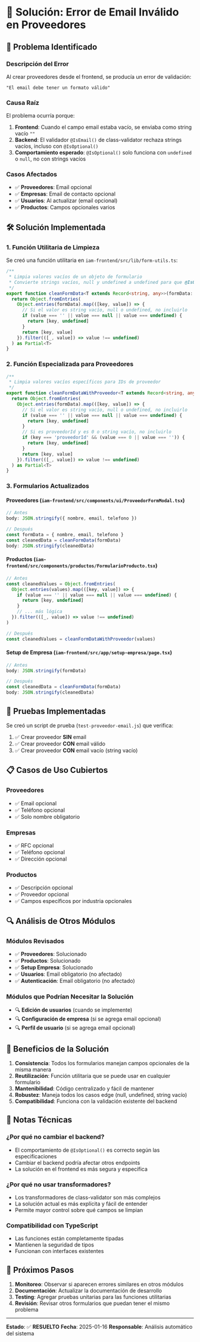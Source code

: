 # 🔧 Solución: Error de Email Inválido en Proveedores

## 🐛 Problema Identificado

### **Descripción del Error**
Al crear proveedores desde el frontend, se producía un error de validación:
```
"El email debe tener un formato válido"
```

### **Causa Raíz**
El problema ocurría porque:

1. **Frontend**: Cuando el campo email estaba vacío, se enviaba como string vacío `""`
2. **Backend**: El validador `@IsEmail()` de class-validator rechaza strings vacíos, incluso con `@IsOptional()`
3. **Comportamiento esperado**: `@IsOptional()` solo funciona con `undefined` o `null`, no con strings vacíos

### **Casos Afectados**
- ✅ **Proveedores**: Email opcional
- ✅ **Empresas**: Email de contacto opcional  
- ✅ **Usuarios**: Al actualizar (email opcional)
- ✅ **Productos**: Campos opcionales varios

## 🛠️ Solución Implementada

### **1. Función Utilitaria de Limpieza**
Se creó una función utilitaria en `iam-frontend/src/lib/form-utils.ts`:

```typescript
/**
 * Limpia valores vacíos de un objeto de formulario
 * Convierte strings vacíos, null y undefined a undefined para que @IsOptional() funcione correctamente
 */
export function cleanFormData<T extends Record<string, any>>(formData: T): Partial<T> {
  return Object.fromEntries(
    Object.entries(formData).map(([key, value]) => {
      // Si el valor es string vacío, null o undefined, no incluirlo
      if (value === '' || value === null || value === undefined) {
        return [key, undefined]
      }
      return [key, value]
    }).filter(([_, value]) => value !== undefined)
  ) as Partial<T>
}
```

### **2. Función Especializada para Proveedores**
```typescript
/**
 * Limpia valores vacíos específicos para IDs de proveedor
 */
export function cleanFormDataWithProveedor<T extends Record<string, any>>(formData: T): Partial<T> {
  return Object.fromEntries(
    Object.entries(formData).map(([key, value]) => {
      // Si el valor es string vacío, null o undefined, no incluirlo
      if (value === '' || value === null || value === undefined) {
        return [key, undefined]
      }
      // Si es proveedorId y es 0 o string vacío, no incluirlo
      if (key === 'proveedorId' && (value === 0 || value === '')) {
        return [key, undefined]
      }
      return [key, value]
    }).filter(([_, value]) => value !== undefined)
  ) as Partial<T>
}
```

### **3. Formularios Actualizados**

#### **Proveedores** (`iam-frontend/src/components/ui/ProveedorFormModal.tsx`)
```typescript
// Antes
body: JSON.stringify({ nombre, email, telefono })

// Después
const formData = { nombre, email, telefono }
const cleanedData = cleanFormData(formData)
body: JSON.stringify(cleanedData)
```

#### **Productos** (`iam-frontend/src/components/productos/FormularioProducto.tsx`)
```typescript
// Antes
const cleanedValues = Object.fromEntries(
  Object.entries(values).map(([key, value]) => {
    if (value === '' || value === null || value === undefined) {
      return [key, undefined]
    }
    // ... más lógica
  }).filter(([_, value]) => value !== undefined)
)

// Después
const cleanedValues = cleanFormDataWithProveedor(values)
```

#### **Setup de Empresa** (`iam-frontend/src/app/setup-empresa/page.tsx`)
```typescript
// Antes
body: JSON.stringify(formData)

// Después
const cleanedData = cleanFormData(formData)
body: JSON.stringify(cleanedData)
```

## 🧪 Pruebas Implementadas

Se creó un script de prueba (`test-proveedor-email.js`) que verifica:

1. ✅ Crear proveedor **SIN** email
2. ✅ Crear proveedor **CON** email válido
3. ✅ Crear proveedor **CON** email vacío (string vacío)

## 📋 Casos de Uso Cubiertos

### **Proveedores**
- ✅ Email opcional
- ✅ Teléfono opcional
- ✅ Solo nombre obligatorio

### **Empresas**
- ✅ RFC opcional
- ✅ Teléfono opcional
- ✅ Dirección opcional

### **Productos**
- ✅ Descripción opcional
- ✅ Proveedor opcional
- ✅ Campos específicos por industria opcionales

## 🔍 Análisis de Otros Módulos

### **Módulos Revisados**
- ✅ **Proveedores**: Solucionado
- ✅ **Productos**: Solucionado
- ✅ **Setup Empresa**: Solucionado
- ✅ **Usuarios**: Email obligatorio (no afectado)
- ✅ **Autenticación**: Email obligatorio (no afectado)

### **Módulos que Podrían Necesitar la Solución**
- 🔍 **Edición de usuarios** (cuando se implemente)
- 🔍 **Configuración de empresa** (si se agrega email opcional)
- 🔍 **Perfil de usuario** (si se agrega email opcional)

## 🚀 Beneficios de la Solución

1. **Consistencia**: Todos los formularios manejan campos opcionales de la misma manera
2. **Reutilización**: Función utilitaria que se puede usar en cualquier formulario
3. **Mantenibilidad**: Código centralizado y fácil de mantener
4. **Robustez**: Maneja todos los casos edge (null, undefined, string vacío)
5. **Compatibilidad**: Funciona con la validación existente del backend

## 📝 Notas Técnicas

### **¿Por qué no cambiar el backend?**
- El comportamiento de `@IsOptional()` es correcto según las especificaciones
- Cambiar el backend podría afectar otros endpoints
- La solución en el frontend es más segura y específica

### **¿Por qué no usar transformadores?**
- Los transformadores de class-validator son más complejos
- La solución actual es más explícita y fácil de entender
- Permite mayor control sobre qué campos se limpian

### **Compatibilidad con TypeScript**
- Las funciones están completamente tipadas
- Mantienen la seguridad de tipos
- Funcionan con interfaces existentes

## 🎯 Próximos Pasos

1. **Monitoreo**: Observar si aparecen errores similares en otros módulos
2. **Documentación**: Actualizar la documentación de desarrollo
3. **Testing**: Agregar pruebas unitarias para las funciones utilitarias
4. **Revisión**: Revisar otros formularios que puedan tener el mismo problema

---

**Estado**: ✅ **RESUELTO**
**Fecha**: 2025-01-16
**Responsable**: Análisis automático del sistema 